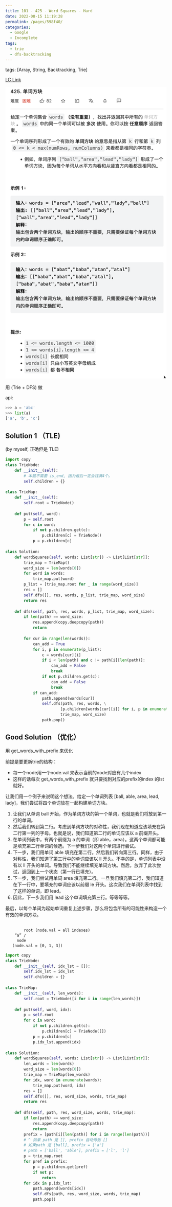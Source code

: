```yaml
---
title: 101 - 425 - Word Squares - Hard
date: 2022-08-15 11:19:28
permalink: /pages/598f40/
categories:
  - Google
  - Incomplete
tags:
  - trie
  - dfs-backtracking
---
```

tags: [Array, String, Backtracking, Trie]

[LC Link](https://leetcode.cn/problems/word-squares/)

![](https://raw.githubusercontent.com/emmableu/image/master/202208151733682.png)

用 (Trie + DFS) 做


api:
```python
>>> a = 'abc'
>>> list(a)
['a', 'b', 'c']
```


##  Solution 1 （TLE)
(by myself, 正确但是 TLE)

```python
import copy
class TrieNode:
	def __init__(self):
		# 本题不需要 is_end, 因为最后一定会找满4个。
		self.children = {}

class TrieMap:
	def __init__(self):
		self.root = TrieNode()

	def put(self, word):
		p = self.root
		for c in word:
			if not p.children.get(c):
				p.children[c] = TrieNode()
			p = p.children[c]

class Solution:
	def wordSquares(self, words: List[str]) -> List[List[str]]:
		trie_map = TrieMap()
		word_size = len(words[0])
		for word in words:
			trie_map.put(word)
		p_list = [trie_map.root for _ in range(word_size)]
		res = []
		self.dfs([], res, words, p_list, trie_map, word_size)
		return res
			
	def dfs(self, path, res, words, p_list, trie_map, word_size):
		if len(path) == word_size:
			res.append(copy.deepcopy(path))
			return

		for cur in range(len(words)):
			can_add = True
			for i, p in enumerate(p_list):
				c = words[cur][i]
				if i < len(path) and c != path[i][len(path)]:
					can_add = False
					break
				if not p.children.get(c):
					can_add = False
					break
			if can_add:
				path.append(words[cur])
				self.dfs(path, res, words, \
						[p.children[words[cur][i]] for i, p in enumerate(p_list)], \
						trie_map, word_size)
				path.pop()
```


## Good Solution （优化）
用 get_words_with_prefix 来优化

前提是要更新trie的结构：
- 每一个node用一个node.val 来表示当前的node对应有几个index
- 这样的话每次 get_words_with_prefix 就只要找到对应的prefix的index 的lst就好。

让我们用一个例子来说明这个想法。给定一个单词列表 [ball, able, area, lead, lady]，我们尝试将四个单词放在一起构建单词方块。

1. 让我们从单词 ball 开始，作为单词方块的第一个单词，也就是我们将放到第一行的单词。 
2. 然后我们转到第二行。考虑到单词方块的对称性，我们现在知道应该填充在第二行第一列的字母。也就是说，我们知道第二行的单词应该以 a 前缀开头。
3. 在单词列表中，有两个前缀为 a 的单词（即 able，area）。这两个单词都可能是填充第二行单词的候选。下一步我们对这两个单词进行尝试。
4. 下一步，我们用单词 able 填充在第二行。然后我们转向第三行。同样，由于对称性，我们知道了第三行中的单词应该以 ll 开头。不幸的是，单词列表中没有以 ll 开头的单词。导致我们不能继续填充单词方块。然后，放弃了此次尝试，返回到上一个状态（第一行已填充）。
5. 下一步，我们尝试用单词 area 填充第二行。一旦我们填充第二行，我们知道在下一行中，要填充的单词应该以前缀 le 开头。这次我们在单词列表中找到了这样的单词，即 lead。
6. 因此，下一步我们用 lead 这个单词填充第三行。等等等等。
    
    
最后，以每个单词为起始单词重复上述步骤，那么将包含所有的可能性来构造一个有效的单词方块。


```

        root (node.val = all indexes)
    “a” /
     node
   (node.val = [0, 1, 3])
```

```python
import copy
class TrieNode:
	def __init__(self, idx_lst = []):
		self.idx_lst = idx_lst
		self.children = {}

class TrieMap:
	def __init__(self, len_words):
		self.root = TrieNode([i for i in range(len_words)])

	def put(self, word, idx):
		p = self.root
		for c in word:
			if not p.children.get(c):
				p.children[c] = TrieNode([])
			p = p.children[c]
			p.idx_lst.append(idx)

class Solution:
	def wordSquares(self, words: List[str]) -> List[List[str]]:
		len_words = len(words)
		word_size = len(words[0])
		trie_map = TrieMap(len_words)
		for idx, word in enumerate(words):
			trie_map.put(word, idx)
		res = []
		self.dfs([], res, word_size, words, trie_map)
		return res

	def dfs(self, path, res, word_size, words, trie_map):
		if len(path) == word_size:
			res.append(copy.deepcopy(path))
			return
		prefix = [path[i][len(path)] for i in range(len(path))] 
		# ^ 如果 path 是 [], prefix 自动得到 []
		# 如果path 是 [ball], prefix = ['a']
		# path = ['ball', 'able'], prefix = ['l', 'l']
		p = trie_map.root
		for pref in prefix:
			p = p.children.get(pref)
			if not p:
				return
		for idx in p.idx_lst:
			path.append(words[idx])
			self.dfs(path, res, word_size, words, trie_map)
			path.pop()
```
